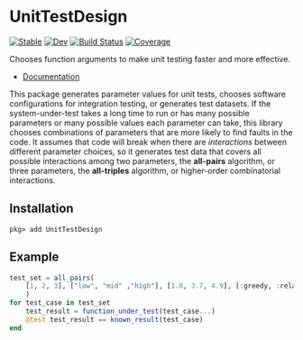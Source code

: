 # UnitTestDesign

[![Stable](https://img.shields.io/badge/docs-stable-blue.svg)](https://adolgert.github.io/UnitTestDesign.jl/stable)
[![Dev](https://img.shields.io/badge/docs-dev-blue.svg)](https://adolgert.github.io/UnitTestDesign.jl/dev)
[![Build Status](https://github.com/adolgert/UnitTestDesign.jl/workflows/CI/badge.svg)](https://github.com/adolgert/UnitTestDesign.jl/actions)
[![Coverage](https://codecov.io/gh/adolgert/UnitTestDesign.jl/branch/master/graph/badge.svg)](https://codecov.io/gh/adolgert/UnitTestDesign.jl)

Chooses function arguments to make unit testing faster and more effective.

* [Documentation](http://computingkitchen.com/UnitTestDesign.jl/stable/)

This package generates parameter values for unit tests, chooses software configurations for integration testing, or generates test datasets. If the system-under-test takes a long time to run or has many possible parameters or many possible values each parameter can take, this library chooses combinations of parameters that are more likely to find faults in the code. It assumes that code will break when there are _interactions_ between different parameter choices, so it generates test data that covers all possible interactions among two parameters, the **all-pairs** algorithm, or three parameters, the **all-triples** algorithm, or higher-order combinatorial interactions.


## Installation

```
pkg> add UnitTestDesign
```

## Example

```julia
test_set = all_pairs(
    [1, 2, 3], ["low", "mid" ,"high"], [1.0, 3.7, 4.9], [:greedy, :relax, :optim]
    )
for test_case in test_set
    test_result = function_under_test(test_case...)
    @test test_result == known_result(test_case)
end
```
